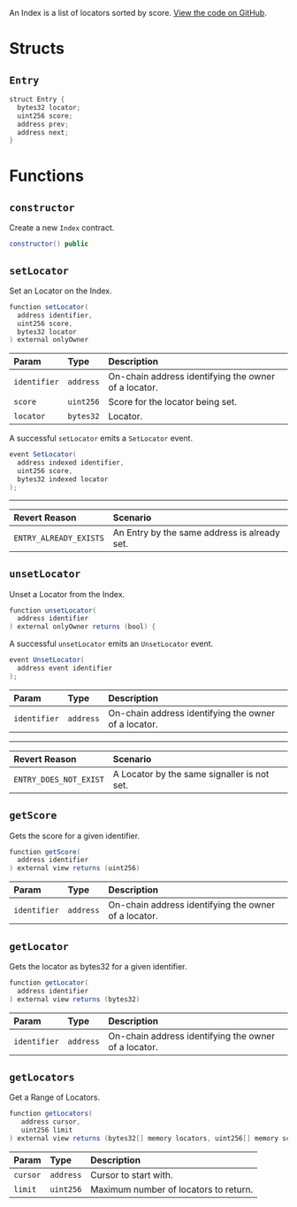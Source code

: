 An Index is a list of locators sorted by score. [View the code on GitHub](https://github.com/airswap/airswap-protocols/tree/master/source/index).

# Structs

## `Entry`

```java
struct Entry {
  bytes32 locator;
  uint256 score;
  address prev;
  address next;
}
```

# Functions

## `constructor`

Create a new `Index` contract.

```java
constructor() public
```

## `setLocator`

Set an Locator on the Index.

```java
function setLocator(
  address identifier,
  uint256 score,
  bytes32 locator
) external onlyOwner
```

| Param            | Type      | Description                                         |
| :--------------- | :-------- | :-------------------------------------------------- |
| `identifier`     | `address` | On-chain address identifying the owner of a locator.|
| `score`          | `uint256` | Score for the locator being set.                    |
| `locator`        | `bytes32` | Locator.                                            |

A successful `setLocator` emits a `SetLocator` event.

```java
event SetLocator(
  address indexed identifier,
  uint256 score,
  bytes32 indexed locator
);
```

---

| Revert Reason         | Scenario                                         |
| :-------------------- | :----------------------------------------------  |
| `ENTRY_ALREADY_EXISTS` | An Entry by the same address is already set.    |

## `unsetLocator`

Unset a Locator from the Index.

```java
function unsetLocator(
  address identifier
) external onlyOwner returns (bool) {
```

A successful `unsetLocator` emits an `UnsetLocator` event.

```java
event UnsetLocator(
  address event identifier
);
```

| Param        | Type      | Description                                          |
| :----------- | :-------- | :--------------------------------------------------- |
| `identifier` | `address` | On-chain address identifying the owner of a locator. |

---

| Revert Reason         | Scenario                                         |
| :-------------------- | :----------------------------------------------  |
| `ENTRY_DOES_NOT_EXIST`| A Locator by the same signaller is not set.      |

## `getScore`

Gets the score for a given identifier.

```java
function getScore(
  address identifier
) external view returns (uint256)
```

| Param        | Type      | Description                                          |
| :----------- | :-------- | :--------------------------------------------------- |
| `identifier` | `address` | On-chain address identifying the owner of a locator. |


## `getLocator`

Gets the locator as bytes32 for a given identifier.

```java
function getLocator(
  address identifier
) external view returns (bytes32)
```

| Param        | Type      | Description                                          |
| :----------- | :-------- | :--------------------------------------------------- |
| `identifier` | `address` | On-chain address identifying the owner of a locator. |

## `getLocators`

Get a Range of Locators.

```java
function getLocators(
   address cursor,
   uint256 limit
) external view returns (bytes32[] memory locators, uint256[] memory scores, address nextCursor) {
```

| Param    | Type      | Description                              |
| :------- | :-------- | :--------------------------------------- |
| `cursor` | `address` | Cursor to start with.                    |
| `limit`  | `uint256` | Maximum number of locators to return.    |
